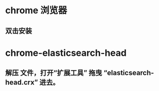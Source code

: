 # chrome 浏览器
## 双击安装

# chrome-elasticsearch-head
## 解压 文件，打开“扩展工具” 拖曳 “elasticsearch-head.crx” 进去。

